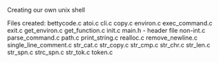 Creating our own unix shell

Files created:
bettycode.c
atoi.c
cli.c
copy.c
environ.c
exec_command.c
exit.c
get_environ.c
get_function.c
init.c
main.h - header file
non-int.c
parse_command.c
path.c
print_string.c
realloc.c
remove_newline.c
single_line_comment.c
str_cat.c
str_copy.c
str_cmp.c
str_chr.c
str_len.c
str_spn.c
strc_spn.c
str_tok.c
token.c
